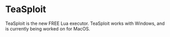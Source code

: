 # TeaSploit
TeaSploit is the new FREE Lua executor. TeaSploit works with Windows, and is currently being worked on for MacOS.
